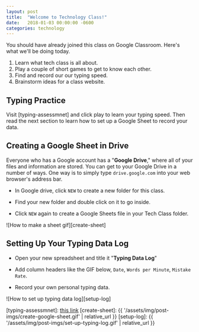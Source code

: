 ```yaml
---
layout: post
title:  "Welcome to Technology Class!"
date:   2018-01-03 00:00:00 -0600
categories: technology
---
```

You should have already joined this class on Google Classroom. Here's what we'll be doing today.

1. Learn what tech class is all about.
2. Play a couple of short games to get to know each other.
3. Find and record our our typing speed.
4. Brainstorm ideas for a class website.


## Typing Practice
Visit [typing-assessmnet] and click play to learn your typing speed. Then read the next section to learn how to set up a Google Sheet to record your data.

## Creating a Google Sheet in Drive
Everyone who has a Google account has a "**Google Drive**," where all of your files and information are stored. You can get to your Google Drive in a number of ways. One way is to simply type `drive.google.com` into your web browser's address bar.

* In Google drive, click `NEW` to create a new folder for this class.

* Find your new folder and double click on it to go inside.

* Click `NEW` again to create a Google Sheets file in your Tech Class folder.

![How to make a sheet gif][create-sheet]

## Setting Up Your Typing Data Log

* Open your new spreadsheet and title it "**Typing Data Log**"

* Add column headers like the GIF below, `Date`, `Words per Minute`, `Mistake Rate`.

* Record your own personal typing data.

![How to set up typing data log][setup-log]

[typing-assessmnet]: <a target="_blank" href="{{ '/vtype?e=tech-0' | relative_url }}">this link</a>
[create-sheet]: {{ '/assets/img/post-imgs/create-google-sheet.gif' | relative_url }}
[setup-log]: {{ '/assets/img/post-imgs/set-up-typing-log.gif' | relative_url }}
